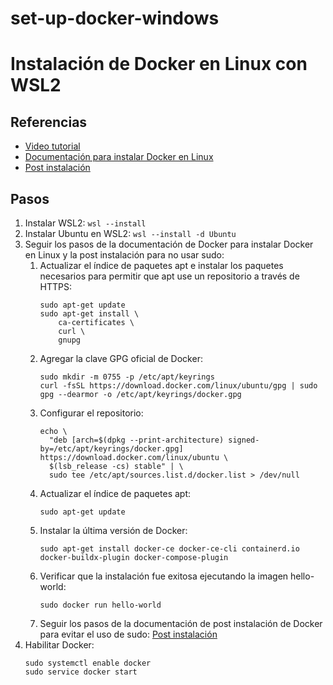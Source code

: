 # set-up-docker-windows
# Instalación de Docker en Linux con WSL2

## Referencias
- [Video tutorial](https://www.youtube.com/watch?v=A34k_dp8CxM&t=646)
- [Documentación para instalar Docker en Linux](https://docs.docker.com/engine/install/ubuntu/)
- [Post instalación](https://docs.docker.com/engine/install/linux-postinstall/)

## Pasos
1. Instalar WSL2: `wsl --install`
2. Instalar Ubuntu en WSL2: `wsl --install -d Ubuntu`
3. Seguir los pasos de la documentación de Docker para instalar Docker en Linux y la post instalación para no usar sudo:
    1. Actualizar el índice de paquetes apt e instalar los paquetes necesarios para permitir que apt use un repositorio a través de HTTPS:
        ```
        sudo apt-get update
        sudo apt-get install \
            ca-certificates \
            curl \
            gnupg
        ```
    2. Agregar la clave GPG oficial de Docker:
        ```
        sudo mkdir -m 0755 -p /etc/apt/keyrings
        curl -fsSL https://download.docker.com/linux/ubuntu/gpg | sudo gpg --dearmor -o /etc/apt/keyrings/docker.gpg
        ```
    3. Configurar el repositorio:
        ```
        echo \
          "deb [arch=$(dpkg --print-architecture) signed-by=/etc/apt/keyrings/docker.gpg] https://download.docker.com/linux/ubuntu \
          $(lsb_release -cs) stable" | \
          sudo tee /etc/apt/sources.list.d/docker.list > /dev/null
        ```
    4. Actualizar el índice de paquetes apt:
        ```
        sudo apt-get update
        ```
    5. Instalar la última versión de Docker:
        ```
        sudo apt-get install docker-ce docker-ce-cli containerd.io docker-buildx-plugin docker-compose-plugin
        ```
    6. Verificar que la instalación fue exitosa ejecutando la imagen hello-world:
        ```
        sudo docker run hello-world
        ```
    7. Seguir los pasos de la documentación de post instalación de Docker para evitar el uso de sudo: [Post instalación](https://docs.docker.com/engine/install/linux-postinstall/)
4. Habilitar Docker:
    ```
    sudo systemctl enable docker
    sudo service docker start
    ```

